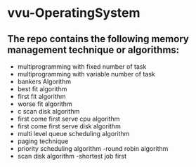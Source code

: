 # vvu-OperatingSystem
## The repo contains the following memory management technique or algorithms:
- multiprogramming with fixed number of task
- multiprogramming with variable number of task
- bankers Algorithm
- best fit algorithm
- first fit algorithm
- worse fit algorithm
- c scan disk algorithm
- first come first serve cpu algorithm
- first come first serve disk algorithm
- multi level queue scheduling algorithm
- paging technique
- priority scheduling algorithm
-round robin algorithm
- scan disk algorithm
-shortest job first 
